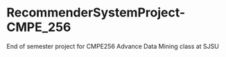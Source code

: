 # RecommenderSystemProject-CMPE_256
End of semester project for CMPE256 Advance Data Mining class at SJSU
